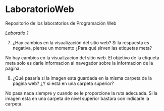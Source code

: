 # LaboratorioWeb
Repositorio de los laboratorios de Programación Web

*Laboratio 1*

7. ¿Hay cambios en la visualización del sitio web? Si la
respuesta es negativa, piense un momento ¿Para qué sirven las etiquetas meta?

No hay cambios en la visualizacion del sitio web.
El objetivo de la etiqueta meta solo es darle informacion al navegador sobre la informacion de la pagina.

8.  ¿Qué pasaría si la imagen esta guardada en la misma carpeta de la página web? ¿Y si está en una carpeta superior? 

No pasa nada siempre y cuando se le proporcione la ruta adecuada. 
Si la imagen esta en una carpeta de nivel superior bastara con indicarle la carpeta.